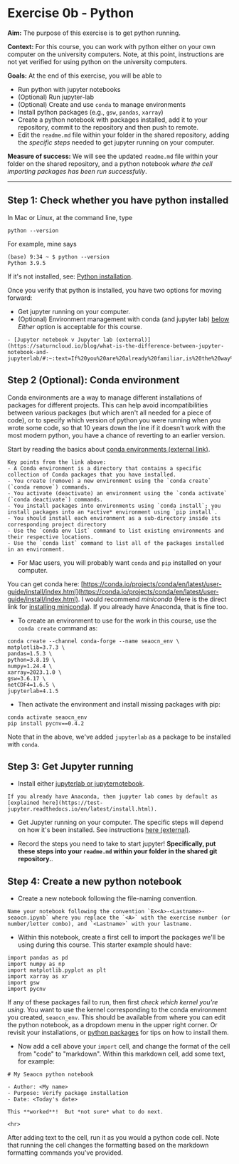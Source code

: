 # Exercise 0b - Python


**Aim:** The purpose of this exercise is to get python running.

**Context:** For this course, you can work with python either on your own computer on the university computers.  Note, at this point, instructions are not yet verified for using python on the university computers.

**Goals:** At the end of this exercise, you will be able to

- Run python with jupyter notebooks 
- (Optional) Run jupyter-lab
- (Optional) Create and use `conda` to manage environments
- Install python packages (e.g., `gsw`, `pandas`, `xarray`)
- Create a python notebook with packages installed, add it to your repository, commit to the repository and then push to remote.
- Edit the `readme.md` file within your folder in the shared repository, adding the *specific steps* needed to get jupyter running on  your computer.

**Measure of success:** We will see the updated `readme.md` file within your folder on the shared repository, and a python notebook *where the cell importing packages has been run successfully*.

<hr>

## Step 1: Check whether you have python installed

In Mac or Linux, at the command line, type
```
python --version
```

For example, mine says
```
(base) 9:34 ~ $ python --version
Python 3.9.5
```

If it's not installed, see: [Python installation](../resource/python).

Once you verify that python is installed, you have two options for moving forward:
- Get jupyter running on your computer.
- (Optional) Environment management with conda (and jupyter lab) [below](#slightly-more-advanced-step-2-setting-up-a-conda-environment)
*Either* option is acceptable for this course.


```{seealso}
- [Jupyter notebook v Jupyter lab (external)](https://saturncloud.io/blog/what-is-the-difference-between-jupyter-notebook-and-jupyterlab/#:~:text=If%20you%20are%20already%20familiar,is%20the%20way%20to%20go.)
```


## Step 2 (Optional): Conda environment 

Conda environments are a way to manage different installations of packages for different projects.  This can help avoid incompatibilities between various packages (but which aren't all needed for a piece of code), or to specify which version of python you were running when you wrote some code, so that 10 years down the line if it doesn't work with the most modern python, you have a chance of reverting to an earlier version.

Start by reading the basics about [conda environments (external link)](https://carpentries-incubator.github.io/introduction-to-conda-for-data-scientists/02-working-with-environments/index.html#:~:text=Key%20Points-,A%20Conda%20environment%20is%20a%20directory%20that%20contains%20a%20specific,activate%20(%20conda%20deactivate%20)%20commands.).  

```{note}
Key points from the link above:
- A Conda environment is a directory that contains a specific collection of Conda packages that you have installed.
- You create (remove) a new environment using the `conda create` (`conda remove`) commands.
- You activate (deactivate) an environment using the `conda activate` (`conda deactivate`) commands.
- You install packages into environments using `conda install`; you install packages into an *active* environment using `pip install`.
- You should install each environment as a sub-directory inside its corresponding project directory
- Use the `conda env list` command to list existing environments and their respective locations.
- Use the `conda list` command to list all of the packages installed in an environment.
```

- For Mac users, you will probably want `conda` and `pip` installed on your computer.

You can get conda here: [https://conda.io/projects/conda/en/latest/user-guide/install/index.html](https://conda.io/projects/conda/en/latest/user-guide/install/index.html).  I would recommend *miniconda* (Here is the direct link for [installing miniconda](https://docs.anaconda.com/free/miniconda/miniconda-install/)).  If you already have Anaconda, that is fine too.

- To create an environment to use for the work in this course, use the `conda create` command as:
```
conda create --channel conda-forge --name seaocn_env \
matplotlib=3.7.3 \ 
pandas=1.5.3 \ 
python=3.8.19 \
numpy=1.24.4 \
xarray=2023.1.0 \
gsw=3.6.17 \
netCDF4=1.6.5 \
jupyterlab=4.1.5 
```

- Then activate the environment and install missing packages with pip:
```
conda activate seaocn_env
pip install pycnv==0.4.2
```

Note that in the above, we've added `jupyterlab` as a package to be installed with `conda`.

## Step 3: Get Jupyter running

- Install either [jupyterlab or jupyternotebook](https://docs.jupyter.org/en/latest/#where-do-i-start).

```{note}
If you already have Anaconda, then jupyter lab comes by default as [explained here](https://test-jupyter.readthedocs.io/en/latest/install.html).
```

- Get Jupyter running on your computer.  The specific steps will depend on how it's been installed.  See instructions [here (external)](https://docs.jupyter.org/en/latest/running.html).  

- Record the steps you need to take to start jupyter!   **Specifically, put these steps into your `readme.md` within your folder in the shared git repository.**.


## Step 4: Create a new python notebook

- Create a new  notebook following the file-naming convention.

```{admonition} Naming convention: Zeroeth notebook
Name your notebook following the convention `Ex<A>-<Lastname>-seaocn.ipynb` where you replace the `<A>` with the exercise number (or number/letter combo), and `<Lastname>` with your lastname.
```

- Within this notebook, create a first cell to import the packages we'll be using during this course.  This starter example should have:

```{code}
import pandas as pd
import numpy as np
import matplotlib.pyplot as plt
import xarray as xr
import gsw
import pycnv
```

If any of these packages fail to run, then first *check which kernel you're using*. You want to use the kernel corresponding to the conda environment you created, `seaocn_env`.  This should be available from where you can edit the python notebook, as a dropdown menu in the upper right corner.  Or revisit your installations, or [python packages](../resource/python) for tips on how to install them.


- Now add a cell above your `import` cell, and change the format of the cell from "code" to "markdown".  Within this markdown cell, add some text, for example:

```{code}
# My Seaocn python notebook

- Author: <My name>
- Purpose: Verify package installation
- Date: <Today's date>

This **worked**!  But *not sure* what to do next.

<hr>
```

After adding text to the cell, run it as you would a python code cell.  Note that running the cell changes the formatting based on the markdown formatting commands you've provided.